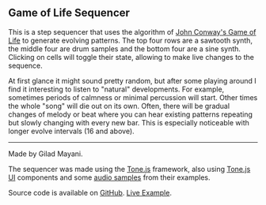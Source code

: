 ## Game of Life Sequencer

This is a step sequencer that uses the algorithm of [John Conway's Game of Life](https://en.wikipedia.org/wiki/Conway%27s_Game_of_Life) to generate evolving patterns.
The top four rows are a sawtooth synth, the middle four are drum samples and the bottom four are a sine synth.
Clicking on cells will toggle their state, allowing to make live changes to the sequence.

At first glance it might sound pretty random, but after some playing around I find it interesting to listen to "natural" developments.
For example, sometimes periods of calmness or minimal percussion will start. Other times the whole "song" will die out on its own.
Often, there will be gradual changes of melody or beat where you can hear existing patterns repeating but slowly changing with every new bar.
This is especially noticeable with longer evolve intervals (16 and above).

---

Made by Gilad Mayani.

The sequencer was made using the [Tone.js](https://tonejs.github.io/) framework,
also using [Tone.js UI](https://github.com/Tonejs/ui) components and some [audio samples](https://github.com/Tonejs/audio) from their examples.

Source code is available on [GitHub](https://github.com/gilad905/life-sequencer).
[Live Example](https://gilad905.github.io/life-sequencer).
